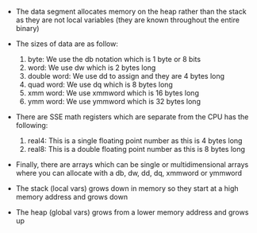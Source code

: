 - The data segment allocates memory on the heap rather than the stack as they are not local variables (they are known throughout the entire binary)
- The sizes of data are as follow:
	1) byte: We use the db notation which is 1 byte or 8 bits
	2) word: We use dw which is 2 bytes long
	3) double word: We use dd to assign and they are 4 bytes long
	4) quad word: We use dq which is 8 bytes long
	5) xmm word: We use xmmword which is 16 bytes long
	6) ymm word: We use ymmword which is 32 bytes long

- There are SSE math registers which are separate from the CPU has the following:
	1) real4: This is a single floating point number as this is 4 bytes long
	2) real8: This is a double floating point number as this is 8 bytes long

- Finally, there are arrays which can be single or multidimensional arrays where you can allocate with a db, dw, dd, dq, xmmword or ymmword

- The stack (local vars) grows down in memory so they start at a high memory address and grows down
- The heap (global vars) grows from a lower memory address and grows up
